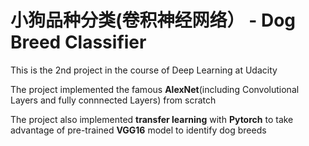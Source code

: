 # 小狗品种分类(卷积神经网络） - Dog Breed Classifier

This is the 2nd project in the course of Deep Learning at Udacity

The project implemented the famous **AlexNet**(including Convolutional Layers and fully connnected Layers) from scratch 

The project also implemented **transfer learning** with **Pytorch** to take advantage of pre-trained **VGG16** model to identify dog breeds
